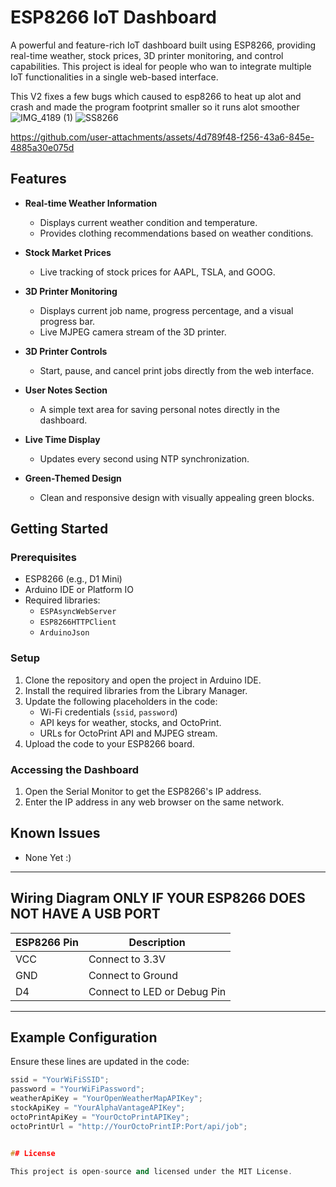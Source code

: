 # ESP8266 IoT Dashboard

A powerful and feature-rich IoT dashboard built using ESP8266, providing real-time weather, stock prices, 3D printer monitoring, and control capabilities. This project is ideal for people who wan to integrate multiple IoT functionalities in a single web-based interface.

This V2 fixes a few bugs which caused to esp8266 to heat up alot and crash and made the program footprint smaller so it runs alot smoother
![IMG_4189 (1)](https://github.com/user-attachments/assets/c49e404c-37e2-4438-b34f-66f13a6b6519)
![SS8266](https://github.com/user-attachments/assets/82863979-3a43-4d00-a298-62c52ce63d28)

https://github.com/user-attachments/assets/4d789f48-f256-43a6-845e-4885a30e075d


## Features

- **Real-time Weather Information**
  - Displays current weather condition and temperature.
  - Provides clothing recommendations based on weather conditions.

- **Stock Market Prices**
  - Live tracking of stock prices for AAPL, TSLA, and GOOG.

- **3D Printer Monitoring**
  - Displays current job name, progress percentage, and a visual progress bar.
  - Live MJPEG camera stream of the 3D printer.

- **3D Printer Controls**
  - Start, pause, and cancel print jobs directly from the web interface.

- **User Notes Section**
  - A simple text area for saving personal notes directly in the dashboard.

- **Live Time Display**
  - Updates every second using NTP synchronization.

- **Green-Themed Design**
  - Clean and responsive design with visually appealing green blocks.

## Getting Started

### Prerequisites

- ESP8266 (e.g., D1 Mini)
- Arduino IDE or Platform IO
- Required libraries:
  - `ESPAsyncWebServer`
  - `ESP8266HTTPClient`
  - `ArduinoJson`

### Setup

1. Clone the repository and open the project in Arduino IDE.
2. Install the required libraries from the Library Manager.
3. Update the following placeholders in the code:
   - Wi-Fi credentials (`ssid`, `password`)
   - API keys for weather, stocks, and OctoPrint.
   - URLs for OctoPrint API and MJPEG stream.
4. Upload the code to your ESP8266 board.

### Accessing the Dashboard

1. Open the Serial Monitor to get the ESP8266's IP address.
2. Enter the IP address in any web browser on the same network.

## Known Issues

- None Yet :)

---

## Wiring Diagram ONLY IF YOUR ESP8266 DOES NOT HAVE A USB PORT

| ESP8266 Pin | Description         |
|-------------|---------------------|
| VCC         | Connect to 3.3V    |
| GND         | Connect to Ground  |
| D4          | Connect to LED or Debug Pin |

---

## Example Configuration

Ensure these lines are updated in the code:
```cpp
ssid = "YourWiFiSSID";
password = "YourWiFiPassword";
weatherApiKey = "YourOpenWeatherMapAPIKey";
stockApiKey = "YourAlphaVantageAPIKey";
octoPrintApiKey = "YourOctoPrintAPIKey";
octoPrintUrl = "http://YourOctoPrintIP:Port/api/job";


## License

This project is open-source and licensed under the MIT License.
